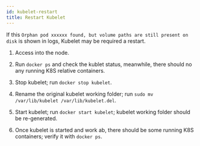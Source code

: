 ```yaml
---
id: kubelet-restart
title: Restart Kubelet
---
```


If this `Orphan pod xxxxxx found, but volume paths are still present on disk` is shown in logs, Kubelet may be required a restart.

1. Access into the node.

2. Run `docker ps` and check the kublet status, meanwhile, there should no any running K8S relative containers.

3. Stop kubelet; run `docker stop kubelet`.

4. Rename the original kubelet working folder; run `sudo mv /var/lib/kubelet /var/lib/kubelet.del`.

5. Start kubelet; run `docker start kubelet`; kubelet working folder should be re-generated.

6. Once kubelet is started and work ab, there should be some running K8S containers; verify it with `docker ps`.
